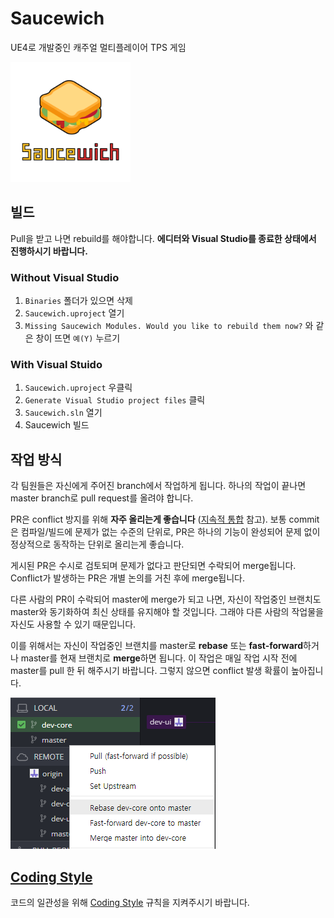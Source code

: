 # Saucewich

UE4로 개발중인 캐주얼 멀티플레이어 TPS 게임

![Logo](Saucewich.png)

## 빌드

Pull을 받고 나면 rebuild를 해야합니다. **에디터와 Visual Studio를 종료한 상태에서 진행하시기 바랍니다.**

### Without Visual Studio

1. `Binaries` 폴더가 있으면 삭제
2. `Saucewich.uproject` 열기
3. `Missing Saucewich Modules. Would you like to rebuild them now?` 와 같은 창이 뜨면 `예(Y)` 누르기

### With Visual Stuido

1. `Saucewich.uproject` 우클릭
2. `Generate Visual Studio project files` 클릭
3. `Saucewich.sln` 열기
4. Saucewich 빌드

## 작업 방식

각 팀원들은 자신에게 주어진 branch에서 작업하게 됩니다. 하나의 작업이 끝나면 master branch로 pull request를 올려야 합니다.

PR은 conflict 방지를 위해 **자주 올리는게 좋습니다** ([지속적 통합](https://ko.wikipedia.org/wiki/%EC%A7%80%EC%86%8D%EC%A0%81_%ED%86%B5%ED%95%A9) 참고). 보통 commit은 컴파일/빌드에 문제가 없는 수준의 단위로, PR은 하나의 기능이 완성되어 문제 없이 정상적으로 동작하는 단위로 올리는게 좋습니다.

게시된 PR은 수시로 검토되며 문제가 없다고 판단되면 수락되어 merge됩니다. Conflict가 발생하는 PR은 개별 논의를 거친 후에 merge됩니다.

다른 사람의 PR이 수락되어 master에 merge가 되고 나면, 자신이 작업중인 브랜치도 master와 동기화하여 최신 상태를 유지해야 할 것입니다. 그래야 다른 사람의 작업물을 자신도 사용할 수 있기 때문입니다.

이를 위해서는 자신이 작업중인 브랜치를 master로 **rebase** 또는 **fast-forward**하거나 master를 현재 브랜치로 **merge**하면 됩니다. 이 작업은 매일 작업 시작 전에 master를 pull 한 뒤 해주시기 바랍니다. 그렇지 않으면 conflict 발생 확률이 높아집니다.

![Rebase dev-core onto master](how-to-rebase.png)

## [Coding Style]

코드의 일관성을 위해 [Coding Style] 규칙을 지켜주시기 바랍니다.

[Coding Style]: https://github.com/team-sosweet/Saucewich/wiki
